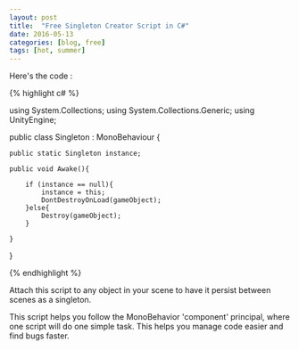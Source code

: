 ```yaml
---
layout: post
title:  "Free Singleton Creator Script in C#"
date: 2016-05-13
categories: [blog, free]
tags: [hot, summer]
---
```

<!--
You'll find this post in your `_posts` directory - edit this post and re-build (or run with the `-w` switch) to see your changes!
To add new posts, simply add a file in the `_posts` directory that follows the convention: YYYY-MM-DD-name-of-post.ext.

Jekyll also offers powerful support for code snippets:

{% highlight ruby %}
def print_hi(name)
  puts "Hi, #{name}"
end
print_hi('Tom')
#=> prints 'Hi, Tom' to STDOUT.
{% endhighlight %}

Check out the [Jekyll docs][jekyll] for more info on how to get the most out of Jekyll. File all bugs/feature requests at [Jekyll's GitHub repo][jekyll-gh].

[jekyll-gh]: https://github.com/jekyll/jekyll
[jekyll]:    http://jekyllrb.com

-->

<p>
Here's the code :
</p>

<!-- <img
src = "http://localhost:4000/assets/screenshot.jpg"
alt = "my helpful screenshot"
style="width:300px;height:300px;"
/> -->

{% highlight c# %}

using System.Collections;
using System.Collections.Generic;
using UnityEngine;

public class Singleton : MonoBehaviour {

	public static Singleton instance;

	public void Awake(){

		if (instance == null){
			instance = this;
			DontDestroyOnLoad(gameObject);
		}else{
			Destroy(gameObject);
		}

	}
}

{% endhighlight %}

<p>
	Attach this script to any object in your scene to have it persist between scenes as a singleton.
</p>
<p>
	This script helps you follow the MonoBehavior 'component' principal, where one script will do one simple task.
	This helps you manage code easier and find bugs faster.
</p>
